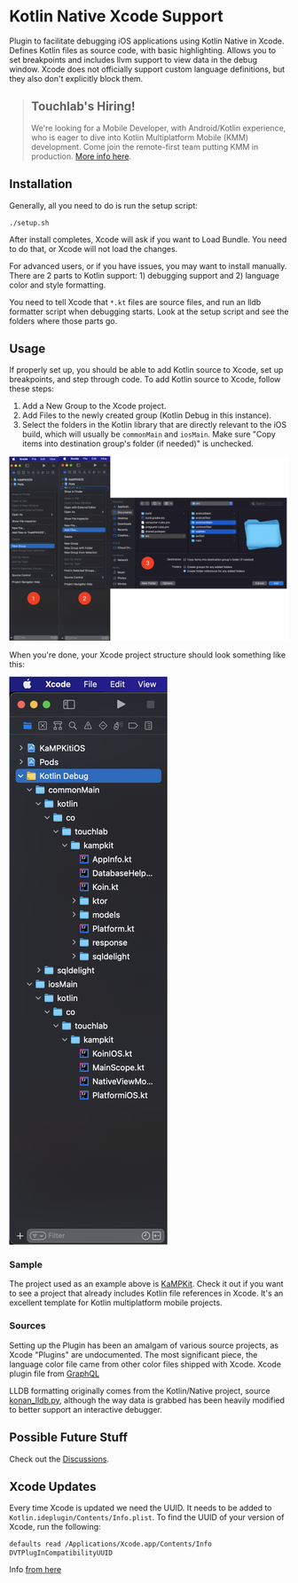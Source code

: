 # Kotlin Native Xcode Support

Plugin to facilitate debugging iOS applications using Kotlin Native in Xcode. Defines Kotlin files as source code, with basic highlighting. Allows you to set breakpoints and includes llvm support to view data in the debug window. Xcode does not officially support custom language definitions, but they also don't explicitly block them.

> ## Touchlab's Hiring!
>
> We're looking for a Mobile Developer, with Android/Kotlin experience, who is eager to dive into Kotlin Multiplatform Mobile (KMM) development. Come join the remote-first team putting KMM in production. [More info here](https://go.touchlab.co/careers-gh).

## Installation

Generally, all you need to do is run the setup script:

```
./setup.sh
```

After install completes, Xcode will ask if you want to Load Bundle. You need to do that, or Xcode will not load the changes.

For advanced users, or if you have issues, you may want to install manually. There are 2 parts to Kotlin support: 1) debugging support and 2) language color and style formatting.

You need to tell Xcode that `*.kt` files are source files, and run an lldb formatter script when debugging starts. Look at the setup script and see the folders where those parts go.

## Usage

If properly set up, you should be able to add Kotlin source to Xcode, set up breakpoints, and step through code. To add Kotlin source to Xcode, follow these steps:

1. Add a New Group to the Xcode project.
2. Add Files to the newly created group (Kotlin Debug in this instance).
3. Select the folders in the Kotlin library that are directly relevant to the iOS build, which will usually be `commonMain` and `iosMain`. Make sure "Copy items into destination group's folder (if needed)" is unchecked.

![](images/XcodeKotlinFileReferencesSteps.png)

When you're done, your Xcode project structure should look something like this:

![](images/final.png)

### Sample

The project used as an example above is [KaMPKit](https://github.com/touchlab/KaMPKit/). Check it out if you want to see a project that already includes Kotlin file references in Xcode. It's an excellent template for Kotlin multiplatform mobile projects.

### Sources

Setting up the Plugin has been an amalgam of various source projects, as Xcode "Plugins" are undocumented. The most significant piece, the language color file came from other color files shipped with Xcode. Xcode plugin file from [GraphQL](https://github.com/apollographql/xcode-graphql/blob/master/GraphQL.ideplugin/Contents/Resources/GraphQL.xcplugindata)

LLDB formatting originally comes from the Kotlin/Native project, source [konan_lldb.py](https://github.com/JetBrains/kotlin-native/blob/dbb162a4b523071f31913e888e212df344a1b61e/llvmDebugInfoC/src/scripts/konan_lldb.py), although the way data is grabbed has been heavily modified to better support an interactive debugger.

## Possible Future Stuff

Check out the [Discussions](https://github.com/touchlab/xcode-kotlin/discussions/).

## Xcode Updates

Every time Xcode is updated we need the UUID. It needs to be added to `Kotlin.ideplugin/Contents/Info.plist`. To find the 
UUID of your version of Xcode, run the following:

```
defaults read /Applications/Xcode.app/Contents/Info DVTPlugInCompatibilityUUID
```

Info [from here](https://www.mokacoding.com/blog/xcode-plugins-update/)
